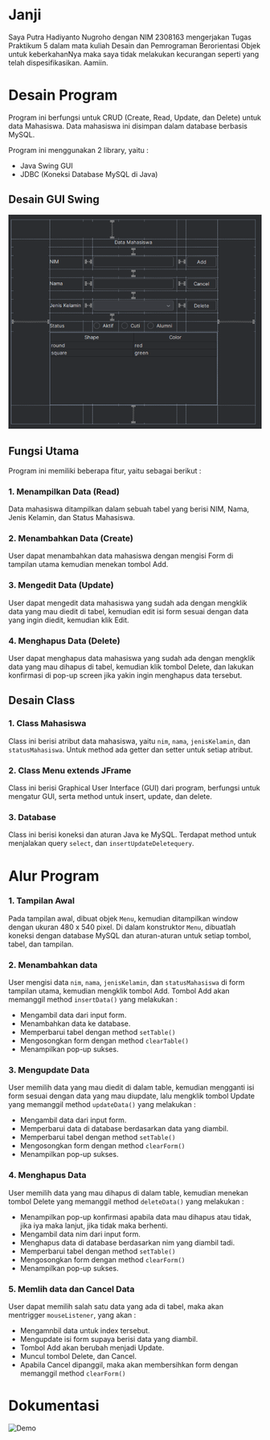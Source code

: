 # Janji
Saya Putra Hadiyanto Nugroho dengan NIM 2308163 mengerjakan Tugas Praktikum 5 dalam mata kuliah Desain dan Pemrograman Berorientasi Objek untuk keberkahanNya maka saya tidak melakukan kecurangan seperti yang telah dispesifikasikan. Aamiin.

# Desain Program
Program ini berfungsi untuk CRUD (Create, Read, Update, dan Delete) untuk data Mahasiswa. Data mahasiswa ini disimpan dalam database berbasis MySQL.

Program ini menggunakan 2 library, yaitu :
- Java Swing GUI
- JDBC (Koneksi Database MySQL di Java)
 
## Desain GUI Swing
<div align = "center">
    <img src = "Dokumentasi/GUI.png">
</div>

## Fungsi Utama     
Program ini memiliki beberapa fitur, yaitu sebagai berikut :
### 1. Menampilkan Data (Read)
Data mahasiswa ditampilkan dalam sebuah tabel yang berisi NIM, Nama, Jenis Kelamin, dan Status Mahasiswa.
### 2. Menambahkan Data (Create)
User dapat menambahkan data mahasiswa dengan mengisi Form di tampilan utama kemudian menekan tombol Add.
### 3. Mengedit Data (Update)
User dapat mengedit data mahasiswa yang sudah ada dengan mengklik data yang mau diedit di tabel, kemudian edit isi form sesuai dengan data yang ingin diedit, kemudian klik Edit.
### 4. Menghapus Data (Delete)
User dapat menghapus data mahasiswa yang sudah ada dengan mengklik data yang mau dihapus di tabel, kemudian klik tombol Delete, dan lakukan konfirmasi di pop-up screen jika yakin ingin menghapus data tersebut.

## Desain Class
### 1. Class Mahasiswa
Class ini berisi atribut data mahasiswa, yaitu `nim`, `nama`, `jenisKelamin`, dan `statusMahasiswa`. Untuk method ada getter dan setter untuk setiap atribut.
### 2. Class Menu extends JFrame
Class ini berisi Graphical User Interface (GUI) dari program, berfungsi untuk mengatur GUI, serta method untuk insert, update, dan delete.
### 3. Database 
Class ini berisi koneksi dan aturan Java ke MySQL. Terdapat method untuk menjalakan query `select`, dan `insertUpdateDeletequery`.

# Alur Program
### 1. Tampilan Awal
Pada tampilan awal, dibuat objek `Menu`, kemudian ditampilkan window dengan ukuran 480 x 540 pixel. Di dalam konstruktor `Menu`, dibuatlah koneksi dengan database MySQL dan aturan-aturan untuk setiap tombol, tabel, dan tampilan.
### 2. Menambahkan data
User mengisi data `nim`, `nama`, `jenisKelamin`, dan `statusMahasiswa` di form tampilan utama, kemudian mengklik tombol Add. Tombol Add akan memanggil method `insertData()` yang melakukan : 
- Mengambil data dari input form.
- Menambahkan data ke database.
- Memperbarui tabel dengan method `setTable()`
- Mengosongkan form dengan method `clearTable()`
- Menampilkan pop-up sukses.
### 3. Mengupdate Data
User memilih data yang mau diedit di dalam table, kemudian mengganti isi form sesuai dengan data yang mau diupdate, lalu mengklik tombol Update yang memanggil method `updateData()` yang melakukan : 
- Mengambil data dari input form.
- Memperbarui data di database berdasarkan data yang diambil.
- Memperbarui tabel dengan method `setTable()`
- Mengosongkan form dengan method `clearForm()`
- Menampilkan pop-up sukses.
### 4. Menghapus Data
User memilih data yang mau dihapus di dalam table, kemudian menekan tombol Delete yang memanggil method `deleteData()` yang melakukan : 
- Menampilkan pop-up konfirmasi apabila data mau dihapus atau tidak, jika iya maka lanjut, jika tidak maka berhenti.
- Mengambil data nim dari input form.
- Menghapus data di database berdasarkan nim yang diambil tadi.
- Memperbarui tabel dengan method `setTable()`
- Mengosongkan form dengan method `clearForm()`
- Menampilkan pop-up sukses.
### 5. Memlih data dan Cancel Data
User dapat memilih salah satu data yang ada di tabel, maka akan mentrigger `mouseListener`, yang akan :
- Mengamnbil data untuk index tersebut.
- Mengupdate isi form supaya berisi data yang diambil.
- Tombol Add akan berubah menjadi Update.
- Muncul tombol Delete, dan Cancel.
- Apabila Cancel dipanggil, maka akan membersihkan form dengan memanggil method `clearForm()`

# Dokumentasi
![Demo](dokumentasi/screen.gif)
